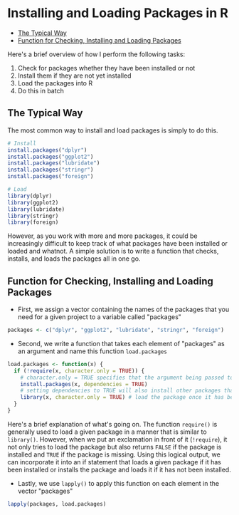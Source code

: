 Installing and Loading Packages in R
====================================
-   [The Typical Way](#the-typical-way)
-   [Function for Checking, Installing and Loading Packages](#function-for-checking-installing-and-loading-packages)

Here's a brief overview of how I perform the following tasks:
1. Check for packages whether they have been installed or not
2. Install them if they are not yet installed
3. Load the packages into R
4. Do this in batch

The Typical Way
---------------

The most common way to install and load packages is simply to do this.

``` r
# Install
install.packages("dplyr")
install.packages("ggplot2")
install.packages("lubridate")
install.packages("stringr")
install.packages("foreign")

# Load
library(dplyr)
library(ggplot2)
library(lubridate)
library(stringr)
library(foreign)
```

However, as you work with more and more packages, it could be increasingly difficult to keep track of what packages have been installed or loaded and whatnot. A simple solution is to write a function that checks, installs, and loads the packages all in one go.

Function for Checking, Installing and Loading Packages
------------------------------------------------------

-   First, we assign a vector containing the names of the packages that you need for a given project to a variable called "packages"

``` r
packages <- c("dplyr", "ggplot2", "lubridate", "stringr", "foreign")
```

-   Second, we write a function that takes each element of "packages" as an argument and name this function `load.packages`

``` r
load.packages <- function(x) {
  if (!require(x, character.only = TRUE)) {
    # character.only = TRUE specifies that the argument being passed to the function is in character type
    install.packages(x, dependencies = TRUE)
    # setting dependencies to TRUE will also install other packages that are necessary
    library(x, character.only = TRUE) # load the package once it has been installed
  }
}
```

Here's a brief explanation of what's going on. The function `require()` is generally used to load a given package in a manner that is similar to `library()`. However, when we put an exclamation in front of it (`!require`), it not only tries to load the package but also returns `FALSE` if the package is installed and `TRUE` if the package is missing. Using this logical output, we can incorporate it into an if statement that loads a given package if it has been installed or installs the package and loads it if it has not been installed.

-   Lastly, we use `lapply()` to apply this function on each element in the vector "packages"

``` r
lapply(packages, load.packages)
```
